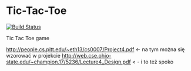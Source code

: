 # Tic-Tac-Toe

[![Build Status](https://travis-ci.org/pite2018-galat-bieda/Tic-Tac-Toe.svg?branch=master)](https://travis-ci.org/pite2018-galat-bieda/Tic-Tac-Toe)

Tic Tac Toe game 

http://people.cs.pitt.edu/~eth13/cs0007/Project4.pdf <- na tym można się wzorować w projekcie
http://web.cse.ohio-state.edu/~champion.17/5236/Lecture4_Design.pdf < - i to też spoko
